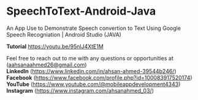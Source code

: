 # SpeechToText-Android-Java

An App Use to Demonstrate Speech convertion to Text Using Google Speech Recogniation | Android Studio (JAVA)

**Tutorial** https://youtu.be/95nlJ4XtE1M

Feel free to reach out to me with any questions or opportunities at (aahsanaahmed26@gmail.com)  
**LinkedIn** (https://www.linkedin.com/in/ahsan-ahmed-39544b246/)  
**Facebook** (https://www.facebook.com/profile.php?id=100083917520174)  
**YouTube** (https://www.youtube.com/@mobileappdevelopment4343)  
**Instagram** (https://www.instagram.com/ahsanahmed_03/)
